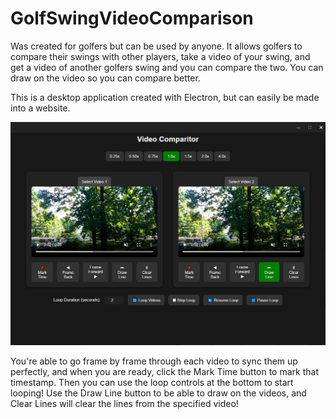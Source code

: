 # GolfSwingVideoComparison

Was created for golfers but can be used by anyone. It allows golfers to compare their swings with other players, take a video of your swing, and get a video of another golfers swing and you can compare the two. You can draw on the video so you can compare better.

This is a desktop application created with Electron, but can easily be made into a website.

![Alt text](./images/UI.JPG)

You're able to go frame by frame through each video to sync them up perfectly, and when you are ready, click the Mark Time button to mark that timestamp. Then you can use the loop controls at the bottom to start looping! Use the Draw Line button to be able to draw on the videos, and Clear Lines will clear the lines from the specified video!
